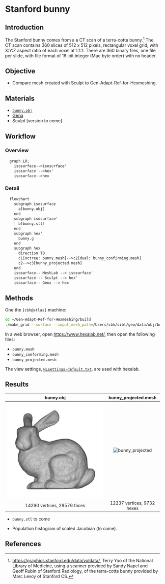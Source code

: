 # Stanford bunny

## Introduction

The Stanford bunny comes from a a CT scan of a terra-cotta bunny.[^stanford_volume_data]
The CT scan contains 360 slices of 512 x 512 pixels, rectangular voxel grid, with
X:Y:Z aspect ratio of each voxel at 1:1:1.  There are 360 binary files, one file per slide, 
with file format of 16-bit integer (Mac byte order) with no header.  

## Objective

* Compare mesh created with Sculpt to Gen-Adapt-Ref-for-Hexmeshing.

## Materials

* [`bunny.obj`](../../data/obj/README.md)
* [Gena](../../doc/cinolib/gena.md)
* Sculpt [version to come]


## Workflow

### Overview

```mermaid
  graph LR;
    isosurface-->isosurface'
    isosurface'-->hex'
    isosurface-->hex
```

### Detail

```mermaid
  flowchart
    subgraph isosurface
      a[bunny.obj]
    end
    subgraph isosurface'
      b[bunny.stl]
    end
    subgraph hex'
      bunny.g
    end
    subgraph hex
      direction TB
      c1[octree: bunny.mesh]-->c2[dual: bunny_confirming.mesh]
      c2-->c3[bunny_projected.mesh]
    end
    isosurface-- MeshLab --> isosurface'
    isosurface'-- Sculpt --> hex'
    isosurface-- Gena --> hex
```

## Methods

One the `[cbh@atlas]` machine:

```bash
cd ~/Gen-Adapt-Ref-for-Hexmeshing/build
./make_grid --surface --input_mesh_path=/Users/cbh/sibl/geo/data/obj/bunny.obj --output_grid_path=/Users/cbh/sibl/geo/data/mesh/bunny.mesh --use_octree --project_mesh=true
```

In a web browser, open https://www.hexalab.net/, then open the following files:

* `bunny.mesh`
* `bunny_conforming.mesh`
* `bunny_projected.mesh`

The view settings,
[`HLsettings-default.txt`](fig/HLsettings-default.txt),
are used with hexalab.

## Results

| bunny.obj | bunny_projected.mesh | 
|:--:|:--:|
| ![bunny](../../doc/fig/bunny.png) | ![bunny_projected](../../doc/fig/bunny_projected.mesh.png) |
| 14290 vertices, 28576 faces | 12237 vertices, 9732 hexes | 

* `bunny.stl` to come

* Population histogram of scaled Jacobian (to come).

## References

[^stanford_volume_data]: https://graphics.stanford.edu/data/voldata/, Terry Yoo of the National Library of Medicine, using a scanner provided by Sandy Napel and Geoff Rubin of Stanford Radiology, of the terra-cotta bunny provided by Marc Levoy of Stanford CS.

